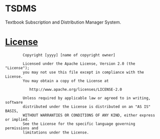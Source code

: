 # TSDMS
Textbook Subscription and Distribution Manager System.



# [License](https://github.com/InnoFang/TSDMS/blob/master/LICENSE)



			Copyright [yyyy] [name of copyright owner]

			Licensed under the Apache License, Version 2.0 (the "License");
			you may not use this file except in compliance with the License.
			You may obtain a copy of the License at

			   http://www.apache.org/licenses/LICENSE-2.0

			Unless required by applicable law or agreed to in writing, software
			distributed under the License is distributed on an "AS IS" BASIS,
			WITHOUT WARRANTIES OR CONDITIONS OF ANY KIND, either express or implied.
			See the License for the specific language governing permissions and
			limitations under the License.